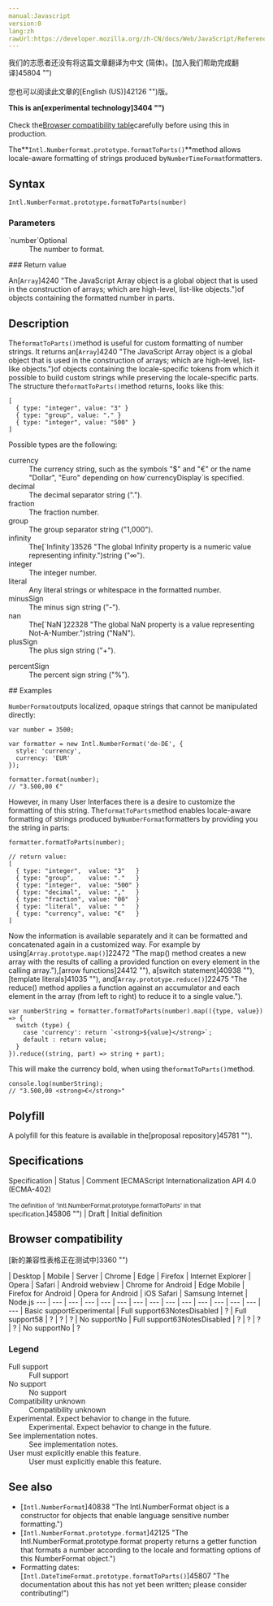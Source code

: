 ```yaml
---
manual:Javascript
version:0
lang:zh
rawUrl:https://developer.mozilla.org/zh-CN/docs/Web/JavaScript/Reference/Global_Objects/NumberFormat/formatToParts
---
```




<bdi>我们的志愿者还没有将这篇文章翻译为<bdi>中文 (简体)</bdi>。[加入我们帮助完成翻译]45804 "")<br></br>您也可以阅读此文章的[English (US)]42126 "")版。</bdi>






**This is an[experimental technology]3404 "")**<br></br>Check the[Browser compatibility table](%42118#Browser_compatibility "")carefully before using this in production.





The**`Intl.Numberformat.prototype.formatToParts()`**method allows locale-aware formatting of strings produced by`NumberTimeFormat`formatters.


## Syntax<a name="Syntax"></a>

```
Intl.NumberFormat.prototype.formatToParts(number)
```

### Parameters<a name="Parameters"></a>
<dl><dt id=''>`number`Optional</dt><dd>The number to format.</dd></dl>
### Return value<a name="Return_value"></a>


An[`Array`]4240 "The JavaScript Array object is a global object that is used in the construction of arrays; which are high-level, list-like objects.")of objects containing the formatted number in parts.


## Description<a name="Description"></a>


The`formatToParts()`method is useful for custom formatting of number strings. It returns an[`Array`]4240 "The JavaScript Array object is a global object that is used in the construction of arrays; which are high-level, list-like objects.")of objects containing the locale-specific tokens from which it possible to build custom strings while preserving the locale-specific parts. The structure the`formatToParts()`method returns, looks like this:


```
[
  { type: "integer", value: "3" }
  { type: "group", value: "." }
  { type: "integer", value: "500" }
]
```


Possible types are the following:

<dl><dt id=''>currency</dt><dd>The currency string, such as the symbols &quot;$&quot; and &quot;€&quot; or the name &quot;Dollar&quot;, &quot;Euro&quot; depending on how`currencyDisplay`is specified.</dd><dt id=''>decimal</dt><dd>The decimal separator string (&quot;.&quot;).</dd><dt id=''>fraction</dt><dd>The fraction number.</dd><dt id=''>group</dt><dd>The group separator string (&quot;1,000&quot;).</dd><dt id=''>infinity</dt><dd>The[`Infinity`]3526 "The global Infinity property is a numeric value representing infinity.")string (&quot;∞&quot;).</dd><dt id=''>integer</dt><dd>The integer number.</dd><dt id=''>literal</dt><dd>Any literal strings or whitespace in the formatted number.</dd><dt id=''>minusSign</dt><dd>The minus sign string (&quot;-&quot;).</dd><dt id=''>nan</dt><dd>The[`NaN`]22328 "The global NaN property is a value representing Not-A-Number.")string (&quot;NaN&quot;).</dd><dt id=''>plusSign</dt><dd>The plus sign string (&quot;+&quot;).</dd></dl><dl><dt id=''>percentSign</dt><dd>The percent sign string (&quot;%&quot;).</dd></dl>
## Examples<a name="Examples"></a>


`NumberFormat`outputs localized, opaque strings that cannot be manipulated directly:


```
var number = 3500;

var formatter = new Intl.NumberFormat('de-DE', { 
  style: 'currency', 
  currency: 'EUR' 
});

formatter.format(number);
// "3.500,00 €"
```


However, in many User Interfaces there is a desire to customize the formatting of this string. The`formatToParts`method enables locale-aware formatting of strings produced by`NumberFormat`formatters by providing you the string in parts:


```
formatter.formatToParts(number);

// return value: 
[ 
  { type: "integer",  value: "3"   }
  { type: "group",    value: "."   }
  { type: "integer",  value: "500" }
  { type: "decimal",  value: ","   }
  { type: "fraction", value: "00"  }
  { type: "literal",  value: " "   }
  { type: "currency", value: "€"   }
]
```


Now the information is available separately and it can be formatted and concatenated again in a customized way. For example by using[`Array.prototype.map()`]22472 "The map() method creates a new array with the results of calling a provided function on every element in the calling array."),[arrow functions]24412 ""), a[switch statement]40938 ""),[template literals]41035 ""), and[`Array.prototype.reduce()`]22475 "The reduce() method applies a function against an accumulator and each element in the array (from left to right) to reduce it to a single value.").


```
var numberString = formatter.formatToParts(number).map(({type, value}) => { 
  switch (type) {
    case 'currency': return `<strong>${value}</strong>`; 
    default : return value; 
  } 
}).reduce((string, part) => string + part);
```


This will make the currency bold, when using the`formatToParts()`method.


```
console.log(numberString);
// "3.500,00 <strong>€</strong>"
```

## Polyfill<a name="Polyfill"></a>


A polyfill for this feature is available in the[proposal repository]45781 "").


## Specifications<a name="Specifications"></a>

Specification | Status | Comment 
[ECMAScript Internationalization API 4.0 (ECMA-402)<br></br><small>The definition of &#39;Intl.NumberFormat.prototype.formatToParts&#39; in that specification.</small>]45806 "") | Draft | Initial definition 


## Browser compatibility<a name="Browser_compatibility"></a>
[新的兼容性表格正在测试中<i></i>]3360 "")

 | <abbr>Desktop<i></i></abbr> | <abbr>Mobile<i></i></abbr> | <abbr>Server<i></i></abbr> 
 | <abbr>Chrome<i></i></abbr> | <abbr>Edge<i></i></abbr> | <abbr>Firefox<i></i></abbr> | <abbr>Internet Explorer<i></i></abbr> | <abbr>Opera<i></i></abbr> | <abbr>Safari<i></i></abbr> | <abbr>Android webview<i></i></abbr> | <abbr>Chrome for Android<i></i></abbr> | <abbr>Edge Mobile<i></i></abbr> | <abbr>Firefox for Android<i></i></abbr> | <abbr>Opera for Android<i></i></abbr> | <abbr>iOS Safari<i></i></abbr> | <abbr>Samsung Internet<i></i></abbr> | <abbr>Node.js<i></i></abbr> 
 ---  |  ---  |  ---  |  ---  |  ---  |  ---  |  ---  |  ---  |  ---  |  ---  |  ---  |  ---  |  ---  |  ---  |  ---  | 
Basic support<abbr>Experimental<i></i></abbr> | <abbr>Full support</abbr>63<abbr>Notes<i></i></abbr><abbr>Disabled<i></i></abbr> | <abbr>?</abbr> | <abbr>Full support</abbr>58 | <abbr>?</abbr> | <abbr>?</abbr> | <abbr>?</abbr> | <abbr>No support</abbr>No | <abbr>Full support</abbr>63<abbr>Notes<i></i></abbr><abbr>Disabled<i></i></abbr> | <abbr>?</abbr> | <abbr>?</abbr> | <abbr>?</abbr> | <abbr>?</abbr> | <abbr>No support</abbr>No | <abbr>?</abbr> 


### Legend<a name="Legend"></a>
<dl><dt id=''><abbr>Full support</abbr></dt><dd>Full support</dd><dt id=''><abbr>No support</abbr></dt><dd>No support</dd><dt id=''><abbr>Compatibility unknown</abbr></dt><dd>Compatibility unknown</dd><dt id=''><abbr>Experimental. Expect behavior to change in the future.<i></i></abbr></dt><dd>Experimental. Expect behavior to change in the future.</dd><dt id=''><abbr>See implementation notes.<i></i></abbr></dt><dd>See implementation notes.</dd><dt id=''><abbr>User must explicitly enable this feature.<i></i></abbr></dt><dd>User must explicitly enable this feature.</dd></dl>


## See also<a name="See_also"></a>

* [`Intl.NumberFormat`]40838 "The Intl.NumberFormat object is a constructor for objects that enable language sensitive number formatting.")
* [`Intl.NumberFormat.prototype.format`]42125 "The Intl.NumberFormat.prototype.format property returns a getter function that formats a number according to the locale and formatting options of this NumberFormat object.")
* Formatting dates:[`Intl.DateTimeFormat.prototype.formatToParts()`]45807 "The documentation about this has not yet been written; please consider contributing!")



